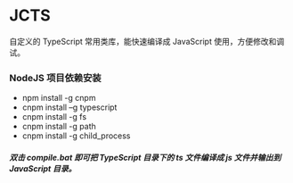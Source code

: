 # JCTS
自定义的 TypeScript 常用类库，能快速编译成 JavaScript 使用，方便修改和调试。

### NodeJS 项目依赖安装
- npm install -g cnpm
- cnpm install –g typescript
- cnpm install -g fs
- cnpm install -g path
- cnpm install -g child_process

##### 双击 compile.bat 即可把 TypeScript 目录下的 ts 文件编译成 js 文件并输出到 JavaScript 目录。 